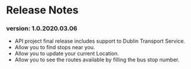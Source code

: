 # Release Notes
### version: 1.0.2020.03.06
  - API project final release includes support to Dublin Transport Service.
  - Allow you to find stops near you.
  - Allow you to update your current Location.
  - Allow you to see the routes available by filling the bus stop number.

